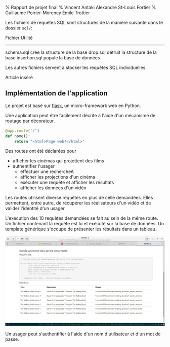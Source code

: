 % Rapport de projet final
% Vincent Antaki Alexandre St-Louis Fortier
% Guillaume Poirier-Morency Émile Trottier

Les fichiers de requêtes SQL sont structurés de la manière suivante dans le
dossier `sql/`:

Fichier       Utilité
-------       -------
schema.sql    crée la structure de la base
drop.sql      détruit la structure de la base
insertion.sql popule la base de données

Les autres fichiers servent à stocker les requêtes SQL individuelles.

Article inséré

Implémentation de l'application
-------------------------------

Le projet est basé sur [flask](flask.pocoo.org), un micro-framework web en
Python.

Une application peut être facilement décrite à l'aide d'un mécanisme de routage
par décorateur.

```python
@app.route('/')
def home():
    return "<html>Page web!</html>"
```

Des routes ont été déclarées pour

 - afficher les cinémas qui projettent des films
 - authentifier l'usager
	- effectuer une rechercheA
	- afficher les projections d'un cinéma
	- exécuter une requête et afficher les résultats
	- afficher les données d'un vidéo

Les routes utilisent diverse requêtes en plus de celle demandées. Elles
permettent, entre autre, de récupérer les réalisateurs d'un vidéo et de valider
l'identité d'un usager.

L'exécution des 10 requêtes demandées se fait au sein de la même route. Un
fichier contenant la requête est lu et exécuté sur la base de données. Un
template générique s'occupe de présenter les résultats dans un tableau.

![blabla](../screenshots/exemple-de-requete-sql.png)

Un usager peut s'authentifier à l'aide d'un nom d'utilisateur et d'un mot de
passe.

